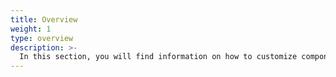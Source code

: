 ```yaml
---
title: Overview
weight: 1
type: overview
description: >-
  In this section, you will find information on how to customize components, actions and operations in Beagle Flutter.
---
```

